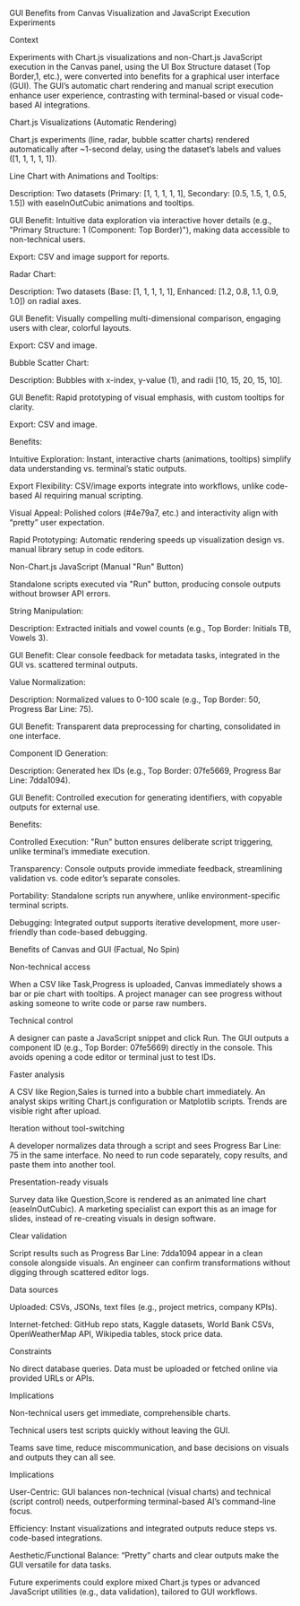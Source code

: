 GUI Benefits from Canvas Visualization and JavaScript Execution Experiments

Context

Experiments with Chart.js visualizations and non-Chart.js JavaScript execution in the Canvas panel, using the UI Box Structure dataset (Top Border,1, etc.), were converted into benefits for a graphical user interface (GUI). The GUI’s automatic chart rendering and manual script execution enhance user experience, contrasting with terminal-based or visual code-based AI integrations.

Chart.js Visualizations (Automatic Rendering)

Chart.js experiments (line, radar, bubble scatter charts) rendered automatically after ~1-second delay, using the dataset’s labels and values ([1, 1, 1, 1, 1]).

Line Chart with Animations and Tooltips:

Description: Two datasets (Primary: [1, 1, 1, 1, 1], Secondary: [0.5, 1.5, 1, 0.5, 1.5]) with easeInOutCubic animations and tooltips.

GUI Benefit: Intuitive data exploration via interactive hover details (e.g., "Primary Structure: 1 (Component: Top Border)"), making data accessible to non-technical users.

Export: CSV and image support for reports.

Radar Chart:

Description: Two datasets (Base: [1, 1, 1, 1, 1], Enhanced: [1.2, 0.8, 1.1, 0.9, 1.0]) on radial axes.

GUI Benefit: Visually compelling multi-dimensional comparison, engaging users with clear, colorful layouts.

Export: CSV and image.

Bubble Scatter Chart:

Description: Bubbles with x-index, y-value (1), and radii [10, 15, 20, 15, 10].

GUI Benefit: Rapid prototyping of visual emphasis, with custom tooltips for clarity.

Export: CSV and image.

Benefits:

Intuitive Exploration: Instant, interactive charts (animations, tooltips) simplify data understanding vs. terminal’s static outputs.

Export Flexibility: CSV/image exports integrate into workflows, unlike code-based AI requiring manual scripting.

Visual Appeal: Polished colors (#4e79a7, etc.) and interactivity align with “pretty” user expectation.

Rapid Prototyping: Automatic rendering speeds up visualization design vs. manual library setup in code editors.

Non-Chart.js JavaScript (Manual "Run" Button)

Standalone scripts executed via "Run" button, producing console outputs without browser API errors.

String Manipulation:

Description: Extracted initials and vowel counts (e.g., Top Border: Initials TB, Vowels 3).

GUI Benefit: Clear console feedback for metadata tasks, integrated in the GUI vs. scattered terminal outputs.

Value Normalization:

Description: Normalized values to 0-100 scale (e.g., Top Border: 50, Progress Bar Line: 75).

GUI Benefit: Transparent data preprocessing for charting, consolidated in one interface.

Component ID Generation:

Description: Generated hex IDs (e.g., Top Border: 07fe5669, Progress Bar Line: 7dda1094).

GUI Benefit: Controlled execution for generating identifiers, with copyable outputs for external use.

Benefits:

Controlled Execution: "Run" button ensures deliberate script triggering, unlike terminal’s immediate execution.

Transparency: Console outputs provide immediate feedback, streamlining validation vs. code editor’s separate consoles.

Portability: Standalone scripts run anywhere, unlike environment-specific terminal scripts.

Debugging: Integrated output supports iterative development, more user-friendly than code-based debugging.


Benefits of Canvas and GUI (Factual, No Spin)

Non-technical access

When a CSV like Task,Progress is uploaded, Canvas immediately shows a bar or pie chart with tooltips. A project manager can see progress without asking someone to write code or parse raw numbers.

Technical control

A designer can paste a JavaScript snippet and click Run. The GUI outputs a component ID (e.g., Top Border: 07fe5669) directly in the console. This avoids opening a code editor or terminal just to test IDs.

Faster analysis

A CSV like Region,Sales is turned into a bubble chart immediately. An analyst skips writing Chart.js configuration or Matplotlib scripts. Trends are visible right after upload.

Iteration without tool-switching

A developer normalizes data through a script and sees Progress Bar Line: 75 in the same interface. No need to run code separately, copy results, and paste them into another tool.

Presentation-ready visuals

Survey data like Question,Score is rendered as an animated line chart (easeInOutCubic). A marketing specialist can export this as an image for slides, instead of re-creating visuals in design software.

Clear validation

Script results such as Progress Bar Line: 7dda1094 appear in a clean console alongside visuals. An engineer can confirm transformations without digging through scattered editor logs.

Data sources

Uploaded: CSVs, JSONs, text files (e.g., project metrics, company KPIs).

Internet-fetched: GitHub repo stats, Kaggle datasets, World Bank CSVs, OpenWeatherMap API, Wikipedia tables, stock price data.

Constraints

No direct database queries. Data must be uploaded or fetched online via provided URLs or APIs.

Implications

Non-technical users get immediate, comprehensible charts.

Technical users test scripts quickly without leaving the GUI.

Teams save time, reduce miscommunication, and base decisions on visuals and outputs they can all see.






Implications

User-Centric: GUI balances non-technical (visual charts) and technical (script control) needs, outperforming terminal-based AI’s command-line focus.

Efficiency: Instant visualizations and integrated outputs reduce steps vs. code-based integrations.

Aesthetic/Functional Balance: “Pretty” charts and clear outputs make the GUI versatile for data tasks.

Future experiments could explore mixed Chart.js types or advanced JavaScript utilities (e.g., data validation), tailored to GUI workflows.


